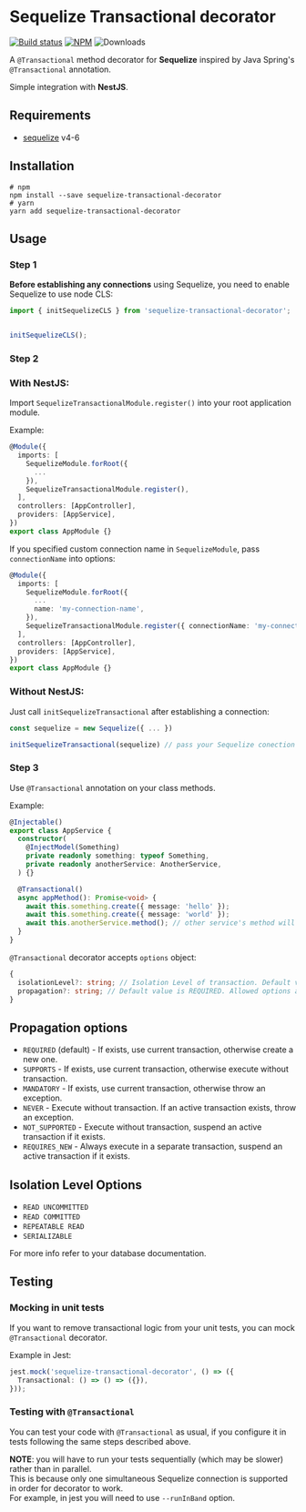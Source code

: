 # Sequelize Transactional decorator

[![Build status](https://github.com/happnz/sequelize-transactional-decorator/actions/workflows/node.js.yml/badge.svg?branch=main)](https://github.com/happnz/sequelize-transactional-decorator/actions/workflows/node.js.yml?query=branch%3Amain)
[![NPM](https://img.shields.io/npm/v/sequelize-transactional-decorator.svg)](https://www.npmjs.com/package/sequelize-transactional-decorator)
![Downloads](https://img.shields.io/npm/dm/sequelize-transactional-decorator)

A `@Transactional` method decorator for **Sequelize** inspired by Java Spring's `@Transactional` annotation. 

Simple integration with **NestJS**.

## Requirements

- [sequelize](https://github.com/sequelize/sequelize) v4-6

## Installation

```shell
# npm
npm install --save sequelize-transactional-decorator
# yarn
yarn add sequelize-transactional-decorator
```


## Usage

### Step 1

**Before establishing any connections** using Sequelize,
you need to enable Sequelize to use node CLS:
```typescript
import { initSequelizeCLS } from 'sequelize-transactional-decorator';


initSequelizeCLS();
```

### Step 2

### With NestJS:

Import `SequelizeTransactionalModule.register()` into your root application module.

Example:
```typescript
@Module({
  imports: [
    SequelizeModule.forRoot({
      ...
    }),
    SequelizeTransactionalModule.register(),
  ],
  controllers: [AppController],
  providers: [AppService],
})
export class AppModule {}
```

If you specified custom connection name in `SequelizeModule`, pass `connectionName` into options:
```typescript
@Module({
  imports: [
    SequelizeModule.forRoot({
      ...
      name: 'my-connection-name',
    }),
    SequelizeTransactionalModule.register({ connectionName: 'my-connection-name' }),
  ],
  controllers: [AppController],
  providers: [AppService],
})
export class AppModule {}
```

### Without NestJS:

Just call `initSequelizeTransactional` after establishing a connection:

```typescript
const sequelize = new Sequelize({ ... })

initSequelizeTransactional(sequelize) // pass your Sequelize conection here
```

### Step 3

Use `@Transactional` annotation on your class methods.

Example:

```typescript
@Injectable()
export class AppService {
  constructor(
    @InjectModel(Something)
    private readonly something: typeof Something,
    private readonly anotherService: AnotherService,
  ) {}

  @Transactional()
  async appMethod(): Promise<void> {
    await this.something.create({ message: 'hello' });
    await this.something.create({ message: 'world' });
    await this.anotherService.method(); // other service's method will use the same transaction
  }
}

```

`@Transactional` decorator accepts `options` object:
```typescript
{
  isolationLevel?: string; // Isolation Level of transaction. Default value depends on your Sequelize config or the database you use
  propagation?: string; // Default value is REQUIRED. Allowed options are described below
}
```

## Propagation options

- `REQUIRED` (default) - If exists, use current transaction, otherwise create a new one.
- `SUPPORTS` - If exists, use current transaction, otherwise execute without transaction.
- `MANDATORY` - If exists, use current transaction, otherwise throw an exception.  
- `NEVER` - Execute without transaction. If an active transaction exists, throw an exception. 
- `NOT_SUPPORTED` - Execute without transaction, suspend an active transaction if it exists. 
- `REQUIRES_NEW` - Always execute in a separate transaction, suspend an active transaction if it exists.


## Isolation Level Options

- `READ UNCOMMITTED`
- `READ COMMITTED`
- `REPEATABLE READ`
- `SERIALIZABLE`

For more info refer to your database documentation.


## Testing

### Mocking in unit tests

If you want to remove transactional logic from your unit tests, you can mock `@Transactional` decorator.

Example in Jest:

```typescript
jest.mock('sequelize-transactional-decorator', () => ({
  Transactional: () => () => ({}),
}));
```

### Testing with `@Transactional`
You can test your code with `@Transactional` as usual, if you configure it in tests following the same steps described above.

**NOTE**: you will have to run your tests sequentially (which may be slower) rather than in parallel.  
This is because only one simultaneous Sequelize connection is supported in order for decorator to work.  
For example, in jest you will need to use `--runInBand` option.
